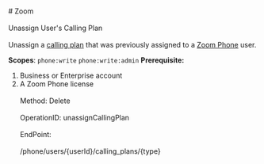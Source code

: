 <br>#     Zoom</br>
<br>Unassign User's Calling Plan</br>
<br>Unassign a [calling plan](https://marketplace.zoom.us/docs/api-reference/other-references/plans#zoom-phone-calling-plans) that was previously assigned to a [Zoom Phone](https://support.zoom.us/hc/en-us/categories/360001370051) user.

**Scopes**: `phone:write` `phone:write:admin` 
**Prerequisite:** 
1. Business or Enterprise account
2. A Zoom Phone license</br>
<br>Method: Delete</br>
<br>OperationID: unassignCallingPlan</br>
<br>EndPoint:</br>
<br>/phone/users/{userId}/calling_plans/{type}</br>
